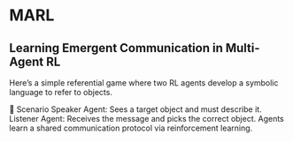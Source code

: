 # MARL

## Learning Emergent Communication in Multi-Agent RL
Here’s a simple referential game where two RL agents develop a symbolic language to refer to objects.

🔹 Scenario
Speaker Agent: Sees a target object and must describe it.
Listener Agent: Receives the message and picks the correct object.
Agents learn a shared communication protocol via reinforcement learning.